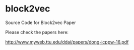 # block2vec
Source Code for Block2vec Paper

Please check the papers here:

http://www.myweb.ttu.edu/ddai/papers/dong-icppw-16.pdf

